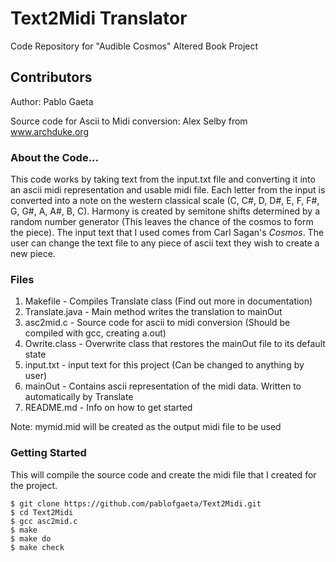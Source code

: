 # Text2Midi Translator
Code Repository for "Audible Cosmos" Altered Book Project

## Contributors
Author: Pablo Gaeta

Source code for Ascii to Midi conversion: Alex Selby from www.archduke.org

### About the Code...
This code works by taking text from the input.txt file and converting it into an ascii midi representation
and usable midi file. Each letter from the input is converted into a note on the western classical scale 
(C, C#, D, D#, E, F, F#, G, G#, A, A#, B, C). Harmony is created by semitone shifts determined by a random
number generator (This leaves the chance of the cosmos to form the piece). The input text that I used comes from
Carl Sagan's _Cosmos_. The user can change the text file to any piece of ascii text they wish to create a new piece.

### Files
1. Makefile        - Compiles Translate class (Find out more in documentation)
2. Translate.java  - Main method writes the translation to mainOut
3. asc2mid.c       - Source code for ascii to midi conversion (Should be compiled with gcc, creating a.out)
4. Owrite.class    - Overwrite class that restores the mainOut file to its default state
5. input.txt       - input text for this project (Can be changed to anything by user)
6. mainOut         - Contains ascii representation of the midi data. Written to automatically by Translate
7. README.md       - Info on how to get started

Note: mymid.mid will be created as the output midi file to be used

### Getting Started
This will compile the source code and create the midi file that I created for the project.

```shell
$ git clone https://github.com/pablofgaeta/Text2Midi.git
$ cd Text2Midi
$ gcc asc2mid.c
$ make
$ make do
$ make check
```
